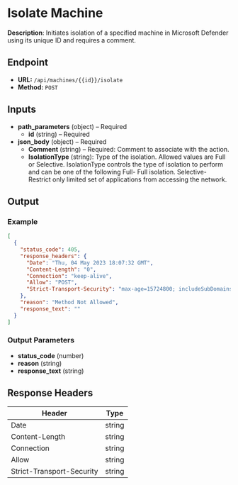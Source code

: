 # Isolate Machine

**Description**: Initiates isolation of a specified machine in Microsoft Defender using its unique ID and requires a comment.

## Endpoint

- **URL:** `/api/machines/{{id}}/isolate`
- **Method:** `POST`
## Inputs

- **path_parameters** (object) – Required
  - **id** (string) – Required
- **json_body** (object) – Required
  - **Comment** (string) – Required: Comment to associate with the action.
  - **IsolationType** (string): Type of the isolation. Allowed values are Full or Selective. IsolationType controls the type of isolation to perform and can be one of the following Full- Full isolation. Selective- Restrict only limited set of applications from accessing the network.
## Output

### Example

```json
[
  {
    "status_code": 405,
    "response_headers": {
      "Date": "Thu, 04 May 2023 18:07:32 GMT",
      "Content-Length": "0",
      "Connection": "keep-alive",
      "Allow": "POST",
      "Strict-Transport-Security": "max-age=15724800; includeSubDomains"
    },
    "reason": "Method Not Allowed",
    "response_text": ""
  }
]
```
### Output Parameters

- **status_code** (number)
- **reason** (string)
- **response_text** (string)
## Response Headers

| Header | Type |
|--------|------|
| Date | string |
| Content-Length | string |
| Connection | string |
| Allow | string |
| Strict-Transport-Security | string |